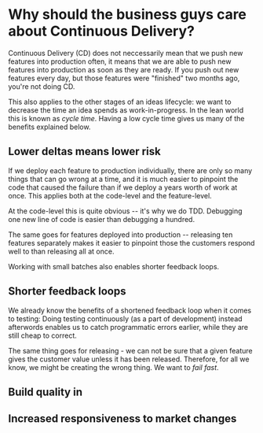 Why should the business guys care about Continuous Delivery?
============================================================

Continuous Delivery (CD) does not neccessarily mean that we push new features
into production often, it means that we are able to push new features
into production as soon as they are ready. If you push out new features
every day, but those features were "finished" two months ago, you're not
doing CD.

This also applies to the other stages of an ideas lifecycle: we want to
decrease the time an idea spends as work-in-progress. In the lean world 
this is known as _cycle time_. Having a low cycle time gives us many of the
benefits explained below.

Lower deltas means lower risk
-----------------------------

If we deploy each feature to production individually, there are only so
many things that can go wrong at a time, and it is much easier to pinpoint
the code that caused the failure than if we deploy a years worth of work at
once. This applies both at the code-level and the feature-level.

At the code-level this is quite obvious -- it's why we do TDD. Debugging
one new line of code is easier than debugging a hundred.

The same goes for features deployed into production -- releasing ten
features separately makes it easier to pinpoint those the customers respond
well to than releasing all at once.

Working with small batches also enables shorter feedback loops.

Shorter feedback loops
----------------------

We already know the benefits of a shortened feedback loop when it comes
to testing: Doing testing continuously (as a part of development) instead
afterwords enables us to catch programmatic errors earlier, while they
are still cheap to correct.

The same thing goes for releasing - we can not be sure that a given
feature gives the customer value unless it has been released. Therefore,
for all we know, we might be creating the wrong thing. We want to _fail
fast_.

Build quality in
----------------

Increased responsiveness to market changes
------------------------------------------


